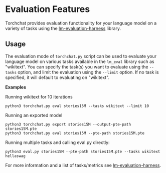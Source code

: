 

# Evaluation Features

<!--
[shell default]: HF_TOKEN="${SECRET_HF_TOKEN_PERIODIC}" huggingface-cli login
[shell default]: ./install_requirements.sh
[shell default]: TORCHCHAT_ROOT=${PWD} ./scripts/install_et.sh
-->


Torchchat provides evaluation functionality for your language model on
a variety of tasks using the
[lm-evaluation-harness](https://github.com/facebookresearch/lm_eval)
library.

## Usage

The evaluation mode of `torchchat.py` script can be used to evaluate your language model on various tasks available in the `lm_eval` library such as "wikitext". You can specify the task(s) you want to evaluate using the `--tasks` option, and limit the evaluation using the `--limit` option. If no task is specified, it will default to evaluating on "wikitext".

**Examples**

Running wikitext for 10 iterations
```
python3 torchchat.py eval stories15M --tasks wikitext --limit 10
```

Running an exported model
```
python3 torchchat.py export stories15M --output-pte-path stories15M.pte
python3 torchchat.py eval stories15M --pte-path stories15M.pte
```

Running multiple tasks and calling eval.py directly:
```
python3 eval.py stories15M --pte-path stories15M.pte --tasks wikitext hellaswag
```

For more information and a list of tasks/metrics see [lm-evaluation-harness](https://github.com/facebookresearch/lm_eval).

[end default]: end
